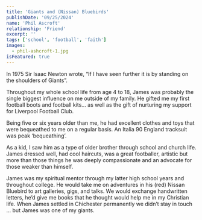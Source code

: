 ```yaml
---
title: 'Giants and (Nissan) Bluebirds'
publishDate: '09/25/2024'
name: 'Phil Ascroft'
relationship: 'Friend'
excerpt: ''
tags: ['school', 'football', 'faith']
images:
  - phil-ashcroft-1.jpg
isFeatured: true
---
```


In 1975 Sir Isaac Newton wrote, “If I have seen further it is by standing on the shoulders of Giants”. 

Throughout my whole school life from age 4 to 18, James was probably the single biggest influence on me outside of my family. He gifted me my first football boots and football kits… as well as the gift of nurturing my support for Liverpool Football Club. 

Being five or six years older than me, he had excellent clothes and toys that were bequeathed to me on a regular basis. An Italia 90 England tracksuit was peak ‘bequeathing’.

As a kid, I saw him as a type of older brother through school and church life. James dressed well, had cool haircuts, was a great footballer, artistic but more than those things he was deeply compassionate and an advocate for those weaker than himself. 

James was my spiritual mentor through my latter high school years and throughout college. He would take me on adventures in his (red) Nissan Bluebird to art galleries, gigs, and talks. We would exchange handwritten letters, he’d give me books that he thought would help me in my Christian life. When James settled in Chichester permanently we didn’t stay in touch … but James was one of my giants.